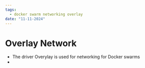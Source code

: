 ```yaml
---
tags:
  - docker swarm networking overlay
date: "11-11-2024"
---
```


# Overlay Network

- The driver Overylay is used for networking for Docker swarms
- 
